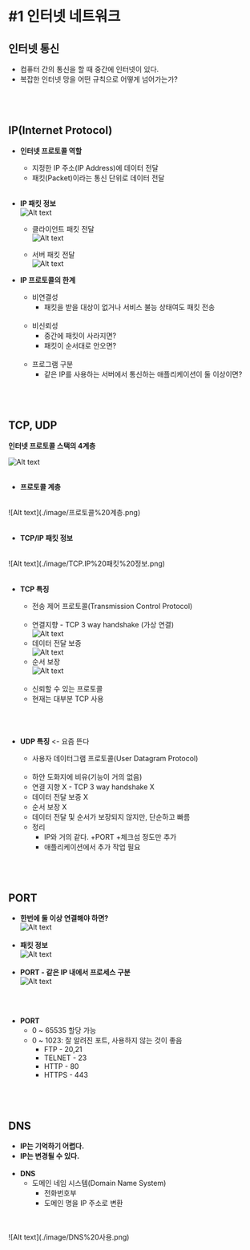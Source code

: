 # #1 인터넷 네트워크

##  인터넷 통신
- 컴퓨터 간의 통신을 할 때 중간에 인터넷이 있다.
- 복잡한 인터넷 망을 어떤 규칙으로 어떻게 넘어가는가?
<br><br>
<br><br>
## IP(Internet Protocol)
- **인터넷 프로토콜 역할**
    - 지정한 IP 주소(IP Address)에 데이터 전달
    - 패킷(Packet)이라는 통신 단위로 데이터 전달
<br><br>

- **IP 패킷 정보**<br>
    ![Alt text](./image/IP%20패킷%20정보.png)

    - 클라이언트 패킷 전달<br>
    ![Alt text](./image/클라이언트%20패킷%20전달.png) 

    - 서버 패킷 전달<br>
    ![Alt text](./image/서버%20패킷%20전달.png)

- **IP 프로토콜의 한계**
    - 비연결성
        - 패킷을 받을 대상이 없거나 서비스 불능 상태여도 패킷 전송
    <br><br>
    - 비신뢰성
        - 중간에 패킷이 사라지면?
        - 패킷이 순서대로 안오면?
    <br><br>
    - 프로그램 구분
        - 같은 IP를 사용하는 서버에서 통신하는 애플리케이션이 둘 이상이면?
<br><br>
<br><br>
## TCP, UDP

**인터넷 프로토콜 스택의 4계층**

![Alt text](./image/인터넷%20프로토콜%20스택의%204계층.png)
<br><br>

- **프로토콜 계층**
<br>
    ![Alt text](./image/프로토콜%20계층.png)
    <br><br>

- **TCP/IP 패킷 정보**
<br>
    ![Alt text](./image/TCP.IP%20패킷%20정보.png)
    <br><br>

- **TCP 특징**
    - 전송 제어 프로토콜(Transmission Control Protocol)
<br><br>
    - 연결지향 - TCP 3 way handshake (가상 연결)<br>
        ![Alt text](./image/연결지향.png)
    - 데이터 전달 보증<br>
        ![Alt text](./image/데이터%20전달%20보증.png)
    - 순서 보장<br>
        ![Alt text](./image/순서%20보장.png)
<br><br>
    - 신뢰할 수 있는 프로토콜
    - 현재는 대부분 TCP 사용
<br><br>
<br><br>

- **UDP 특징** <- 요즘 뜬다
    - 사용자 데이터그램 프로토콜(User Datagram Protocol)
    <br><br>
    - 하얀 도화지에 비유(기능이 거의 없음)
    - 연결 지향 X - TCP 3 way handshake X
    - 데이터 전달 보증 X
    - 순서 보장 X
    - 데이터 전달 및 순서가 보장되지 않지만, 단순하고 빠름
    - 정리
        - IP와 거의 같다. +PORT +체크섬 정도만 추가
        - 애플리케이션에서 추가 작업 필요
<br><br>
<br><br>
## PORT
- **한번에 둘 이상 연결해야 하면?**<br>
    ![Alt text](./image/한번에%20둘%20이상%20연결해야한다.png)
<br><br>
- **패킷 정보**<br>
    ![Alt text](./image/패킷%20정보.png)
<br><br>
- **PORT - 같은 IP 내에서 프로세스 구분**<br>
    ![Alt text](./image/같은%20IP%20내에서%20프로세스%20구분.png)

<br><br>
- **PORT**
    - 0 ~ 65535 할당 가능
    - 0 ~ 1023: 잘 알려진 포트, 사용하지 않는 것이 좋음
        - FTP - 20,21
        - TELNET - 23
        - HTTP - 80
        - HTTPS - 443
<br><br>
<br><br>
## DNS
- **IP는 기억하기 어렵다.**
- **IP는 변경될 수 있다.**
<br><br>
- **DNS**
    - 도메인 네임 시스템(Domain Name System)
        - 전화번호부
        - 도메인 명을 IP 주소로 변환
<br><br>
<br>
    ![Alt text](./image/DNS%20사용.png)